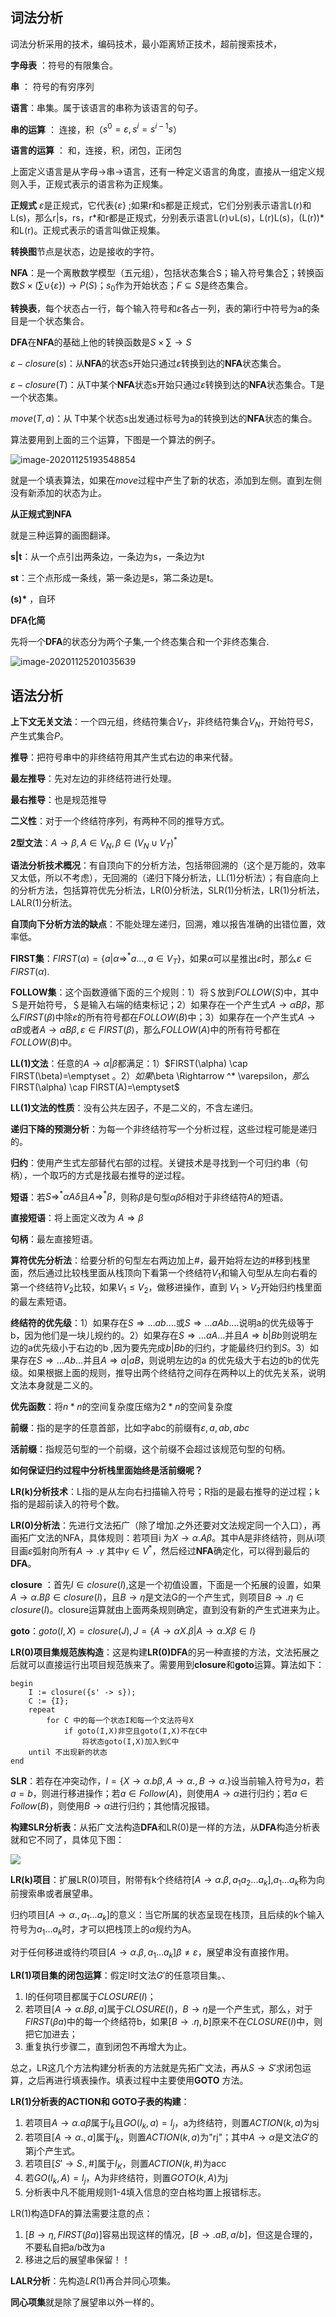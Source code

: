 ## 词法分析

词法分析采用的技术，编码技术，最小距离矫正技术，超前搜索技术，

**字母表** ：符号的有限集合。

**串** ： 符号的有穷序列

**语言**：串集。属于该语言的串称为该语言的句子。

**串的运算** ： 连接，积（$s^0 = \varepsilon , s^i = s^{i-1}s$）

**语言的运算** ： 和，连接，积，闭包，正闭包

上面定义语言是从字母$\rightarrow$串$\rightarrow$语言，还有一种定义语言的角度，直接从一组定义规则入手，正规式表示的语言称为正规集。

**正规式** $\varepsilon$是正规式，它代表{$\varepsilon$} ;如果r和s都是正规式，它们分别表示语言L(r)和L(s)，那么r|s，rs，r*和r都是正规式，分别表示语言L(r)$\cup$L(s)，L(r)L(s)，(L(r))\*和L(r)。正规式表示的语言叫做正规集。

**转换图**节点是状态，边是接收的字符。

**NFA**：是一个离散数学模型（五元组），包括状态集合S；输入符号集合$\sum$；转换函数$S\times (\sum \cup \{\varepsilon\}) \rightarrow P(S)$；$s_0$作为开始状态；$F\subseteq S$是终态集合。

**转换表**，每个状态占一行，每个输入符号和$\varepsilon$各占一列，表的第i行中符号为a的条目是一个状态集合。

**DFA**在**NFA**的基础上他的转换函数是$S\times \sum \rightarrow S$

$\varepsilon - closure(s)$：从**NFA**的状态s开始只通过$\varepsilon$转换到达的**NFA**状态集合。

$\varepsilon - closure(T)$：从T中某个**NFA**状态s开始只通过$\varepsilon$转换到达的**NFA**状态集合。T是一个状态集。

$move(T,a)$：从 T中某个状态s出发通过标号为a的转换到达的**NFA**状态的集合。

算法要用到上面的三个运算，下图是一个算法的例子。

![image-20201125193548854](./pic/image-20201125193548854.png)

就是一个填表算法，如果在$move$过程中产生了新的状态，添加到左侧。直到左侧没有新添加的状态为止。

**从正规式到NFA**

就是三种运算的画图翻译。

**s|t**：从一个点引出两条边，一条边为s，一条边为t

**st**：三个点形成一条线，第一条边是s，第二条边是t。

**(s)\*** ，自环



**DFA化简**

先将一个**DFA**的状态分为两个子集,一个终态集合和一个非终态集合.

![image-20201125201035639](./pic/image-20201125201035639.png)



## 语法分析

**上下文无关文法**：一个四元组，终结符集合$V_T$，非终结符集合$V_N$，开始符号$S$，产生式集合$P$。

**推导**：把符号串中的非终结符用其产生式右边的串来代替。

**最左推导**：先对左边的非终结符进行处理。

**最右推导**：也是规范推导

**二义性**：对于一个终结符序列，有两种不同的推导方式。

**2型文法**：$A\rightarrow \beta ,A \in V_N,\beta \in (V_N \cup V_T)^*$

**语法分析技术概况**：有自顶向下的分析方法，包括带回溯的（这个是万能的，效率又太低，所以不考虑），无回溯的（递归下降分析法，LL(1)分析法）；有自底向上的分析方法，包括算符优先分析法，LR(0)分析法，SLR(1)分析法，LR(1)分析法，LALR(1)分析法。

**自顶向下分析方法的缺点**：不能处理左递归，回溯，难以报告准确的出错位置，效率低。

**FIRST集**：$FIRST(\alpha) = \{a|\alpha \Rightarrow ^* a..., a\in V_T\}$，如果$\alpha$可以星推出$\varepsilon$时，那么$\varepsilon \in FIRST(\alpha)$.

**FOLLOW集**：这个函数遵循下面的三个规则：1）将＄放到$FOLLOW(S)$中，其中Ｓ是开始符号，＄是输入右端的结束标记；2）如果存在一个产生式$A\rightarrow \alpha B \beta$，那么$FIRST(\beta)$中除$\varepsilon$的所有符号都在$FOLLOW(B)$中；3）如果存在一个产生式$A\rightarrow \alpha B$或者$A\rightarrow \alpha B\beta,\varepsilon \in FIRST(\beta)$，那么$FOLLOW(A)$中的所有符号都在$FOLLOW(B)$中。

**LL(1)文法**：任意的$A \rightarrow \alpha|\beta$都满足：1）$FIRST(\alpha) \cap FIRST(\beta)=\emptyset $。2）如果$\beta \Rightarrow ^* \varepsilon$，那么$FIRST(\alpha) \cap FIRST(A)=\emptyset$

**LL(1)文法的性质**：没有公共左因子，不是二义的，不含左递归。

**递归下降的预测分析**：为每一个非终结符写一个分析过程，这些过程可能是递归的。

**归约**：使用产生式左部替代右部的过程。关键技术是寻找到一个可归约串（句柄），一个取巧的方式是找最右推导的逆过程。

**短语**：若$S \Rightarrow ^* \alpha A\delta$且$A \Rightarrow ^* \beta$，则称$\beta$是句型$\alpha \beta \delta$相对于非终结符$A$的短语。

**直接短语**：将上面定义改为 $A\Rightarrow \beta$

**句柄**：最左直接短语。

**算符优先分析法**：给要分析的句型左右两边加上#，最开始将左边的#移到栈里面，然后通过比较栈里面从栈顶向下看第一个终结符$V_1$和输入句型从左向右看的第一个终结符$V_2$比较，如果$V_1 \le V_2$，做移进操作，直到 $V_1>V_2$开始归约栈里面的最左素短语。

**终结符的优先级**：1）如果存在$S\Rightarrow ...ab....$或$S\Rightarrow ...aAb....$说明a的优先级等于b，因为他们是一块儿规约的。2）如果存在$S\Rightarrow ...aA...$并且$A\Rightarrow b|Bb$则说明左边的a优先级小于右边的b ,因为要先完成$b|Bb$的归约，才能最终归约到$S$。3）如果存在$S\Rightarrow ...Ab...$并且$A\Rightarrow a|aB$，则说明左边的a 的优先级大于右边的b的优先级。如果根据上面的规则，推导出两个终结符之间存在两种以上的优先关系，说明文法本身就是二义的。

**优先函数**：将$n*n$的空间复杂度压缩为$2*n$的空间复杂度

**前缀**：指的是字的任意首部，比如字abc的前缀有$\varepsilon ,a,ab,abc$

**活前缀**：指规范句型的一个前缀，这个前缀不会超过该规范句型的句柄。

**如何保证归约过程中分析栈里面始终是活前缀呢？**

**LR(k)分析技术**：L指的是从左向右扫描输入符号；R指的是最右推导的逆过程；k指的是超前读入的符号个数。

**LR(0)分析法**：先进行文法拓广（除了增加.之外还要对文法规定同一个入口），再画拓广文法的NFA，具体规则：若项目i 为$X\rightarrow \alpha .A\beta$。其中A是非终结符，则从i项目画$\varepsilon$弧射向所有$A\rightarrow .\gamma$ 其中$\gamma \in V^*$，然后经过**NFA**确定化，可以得到最后的**DFA**。

**closure** ：首先$I \in closure(I)$,这是一个初值设置，下面是一个拓展的设置，如果$A\rightarrow \alpha.B\beta \in closure(I)$，且$B\rightarrow \eta$是文法G的一个产生式，则项目$B\rightarrow .\eta \in closure(I)$。closure运算就由上面两条规则确定，直到没有新的产生式进来为止。

**goto**：$goto(I,X) = closure(J),J = \{A\rightarrow \alpha X.\beta | A\rightarrow \alpha .X\beta \in I\}$

**LR(0)项目集规范族构造**：这是构建**LR(0)DFA**的另一种直接的方法，文法拓展之后就可以直接运行出项目规范族来了。需要用到**closure**和**goto**运算。算法如下：

```
begin
	I := closure({s' -> s});
	C := {I};
	repeat
		for C 中的每一个状态I和每一个文法符号X
			if goto(I,X)非空且goto(I,X)不在C中
				将状态goto(I,X)加入到C中
	until 不出现新的状态
end
```

**SLR**：若存在冲突动作，$I = \{X\rightarrow \alpha.b\beta ,A\rightarrow \alpha .,B\rightarrow \alpha .\}$设当前输入符号为$a$，若$a = b$，则进行移进操作；若$a \in Follow(A)$，则使用$A\rightarrow \alpha$进行归约；若$a \in Follow(B)$，则使用$B\rightarrow \alpha$进行归约；其他情况报错。

**构建SLR分析表**：从拓广文法构造**DFA**和LR(0)是一样的方法，从**DFA**构造分析表就和它不同了，具体见下图：

![](./pic/20201129110954.png)

**LR(k)项目**：扩展LR(0)项目，附带有k个终结符$[A\rightarrow \alpha.\beta,a_1a_2...a_k]$,$a_1...a_k$称为向前搜索串或者展望串。

归约项目$[A\rightarrow \alpha., a_1...a_k]$的意义：当它所属的状态呈现在栈顶，且后续的k个输入符号为$a_1...a_k$时，才可以把栈顶上的$\alpha$规约为A。

对于任何移进或待约项目$[A\rightarrow \alpha .\beta, a_1...a_k]\beta\ne \varepsilon$，展望串没有直接作用。

**LR(1)项目集的闭包运算**：假定I时文法$G'$的任意项目集。、

1. I的任何项目都属于$CLOSURE(I)$；
2. 若项目$[A\rightarrow \alpha .B\beta,a]$属于$CLOSURE(I)$，$B\rightarrow \eta$是一个产生式，那么，对于$FIRST(\beta a)$中的每一个终结符b，如果$[B\rightarrow .\eta,b]$原来不在$CLOSURE(I)$中，则把它加进去；
3. 重复执行步骤二，直到闭包不再增大为止。

总之，LR这几个方法构建分析表的方法就是先拓广文法，再从$S\rightarrow S'$求闭包运算，之后再进行填表操作。填表过程中主要使用**GOTO** 方法。

**LR(1)分析表的ACTION和 GOTO子表的构建**：

1. 若项目$A\rightarrow \alpha .a\beta$属于$I_k$且$GO(I_k,a)=I_j$，a为终结符，则置$ACTION(k,a)$为sj
2. 若项目$[A\rightarrow \alpha .,a]$属于$I_k$，则置$ACTION(k,a)$为"rj"；其中$A\rightarrow \alpha$是文法$G'$的第j个产生式。
3. 若项目$[S'\rightarrow S.,\#]$属于$I_K$，则置$ACTION(k,\#)$为acc
4. 若$GO(I_k,A)=I_j$，A为非终结符，则置$GOTO(k,A)$为j
5. 分析表中凡不能用规则1-4填入信息的空白格均置上报错标志。



LR(1)构造DFA的算法需要注意的点：

1. $[B\rightarrow \eta,FIRST(\beta a)]$容易出现这样的情况，$[B\rightarrow .aB, a/b]$，但这是合理的，不要私自把a/b改为a
2. 移进之后的展望串保留！！

**LALR分析**：先构造$LR(1)$再合并同心项集。

**同心项集**就是除了展望串以外一样的。








